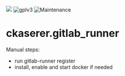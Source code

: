 [![](https://img.shields.io/travis/com/ckaserer/ansible-role-gitlab-runner/master?style=flat-square)](https://travis-ci.com/ckaserer/ansible-role-gitlab-runner)
![gplv3](https://img.shields.io/badge/license-GPL%20v3.0-brightgreen.svg?style=flat-square)
![Maintenance](https://img.shields.io/maintenance/yes/2021?style=flat-square)

# ckaserer.gitlab_runner

Manual steps:
* run gitlab-runner register
* install, enable and start docker if needed